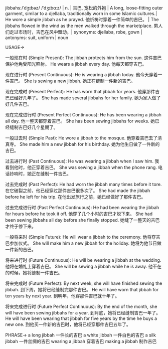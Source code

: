 jibbahs:/ˈdʒɪbəz/ /ˈdʒɪbɑːz/ | n. | 吉巴, 宽松的外袍 | A long, loose-fitting outer garment, similar to a djellaba, traditionally worn in some Islamic cultures.|  He wore a simple jibbah as he prayed. 他祈祷时穿着一件简单的吉巴。 |  The jibbahs flowed in the wind as the men walked through the marketplace.  男人们走过市场时，吉巴在风中飘动。| synonyms: djellaba, robe, gown | antonyms:  suit,  uniform | noun


USAGE->

一般现在时 (Simple Present):
The jibbah protects him from the sun.  这件吉巴保护他免受阳光照射。
He wears a jibbah every day. 他每天都穿吉巴。

现在进行时 (Present Continuous):
He is wearing a jibbah today. 他今天穿着一件吉巴。
She is sewing a new jibbah.  她正在缝制一件新的吉巴。

现在完成时 (Present Perfect):
He has worn that jibbah for years. 他穿那件吉巴已经好几年了。
She has made several jibbahs for her family. 她为家人做了好几件吉巴。

现在完成进行时 (Present Perfect Continuous):
He has been wearing a jibbah all day. 他一整天都穿着吉巴。
She has been sewing jibbahs for weeks.  她已经缝制吉巴好几个星期了。

一般过去时 (Simple Past):
He wore a jibbah to the mosque. 他穿着吉巴去了清真寺。
She made him a new jibbah for his birthday. 她为他生日做了一件新的吉巴。

过去进行时 (Past Continuous):
He was wearing a jibbah when I saw him. 我看到他时，他正穿着吉巴。
She was sewing a jibbah when the phone rang. 电话铃响时，她正在缝制一件吉巴。

过去完成时 (Past Perfect):
He had worn the jibbah many times before it tore. 在它破裂之前，他已经穿过那件吉巴很多次了。
She had made the jibbah before he left for his trip. 在他出发旅行之前，她已经做好了那件吉巴。

过去完成进行时 (Past Perfect Continuous):
He had been wearing the jibbah for hours before he took it off.  他穿了几个小时的吉巴才脱下来。
She had been sewing jibbahs all day before she finally stopped. 她缝了一整天的吉巴才终于停下来。

一般将来时 (Simple Future):
He will wear a jibbah to the ceremony. 他将穿吉巴参加仪式。
She will make him a new jibbah for the holiday. 她将为他节日做一件新的吉巴。

将来进行时 (Future Continuous):
He will be wearing a jibbah at the wedding. 他将在婚礼上穿着吉巴。
She will be sewing a jibbah while he is away. 他不在的时候，她将缝制一件吉巴。

将来完成时 (Future Perfect):
By next week, she will have finished sewing the jibbah. 到下周，她将已经缝制完那件吉巴。
He will have worn that jibbah for ten years by next year. 到明年，他穿那件吉巴就十年了。

将来完成进行时 (Future Perfect Continuous):
By the end of the month, she will have been sewing jibbahs for a year. 到月底，她将已经缝制吉巴一年了。
He will have been wearing that jibbah for five years by the time he buys a new one. 到他买一件新的吉巴时，他将已经穿那件吉巴五年了。



PHRASE->
a long jibbah  一件长的吉巴
a white jibbah  一件白色的吉巴
a silk jibbah  一件丝绸的吉巴
wearing a jibbah 穿着吉巴
making a jibbah 制作吉巴
